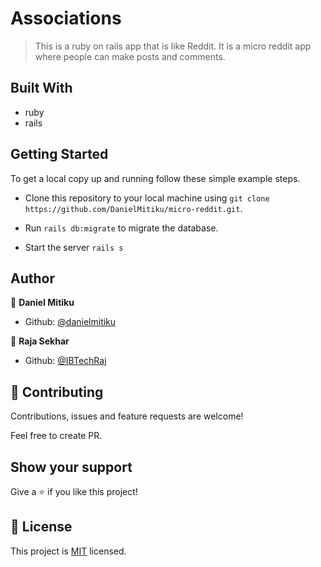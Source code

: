 # Associations

> This is a ruby on rails app that is like Reddit. It is a micro reddit app where people can make posts and comments.

## Built With

- ruby
- rails


## Getting Started

To get a local copy up and running follow these simple example steps.

 - Clone this repository to your local machine using ```git clone https://github.com/DanielMitiku/micro-reddit.git```.

 - Run ```rails db:migrate``` to migrate the database.

 - Start the server ```rails s```


## Author

👤 **Daniel Mitiku**

- Github: [@danielmitiku](https://github.com/DanielMitiku)

👤 **Raja Sekhar**

- Github: [@IBTechRaj](https://github.com/IBTechRaj)


## 🤝 Contributing

Contributions, issues and feature requests are welcome!

Feel free to create PR.


## Show your support

Give a ⭐️ if you like this project!


## 📝 License

This project is [MIT](http://www.tldrlegal.com/license/mit-license) licensed.



